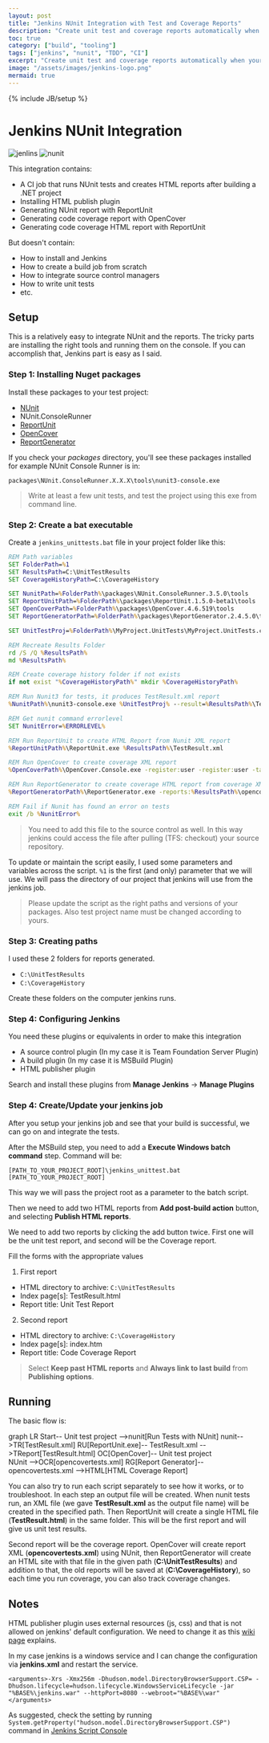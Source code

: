 ```yaml
---
layout: post
title: "Jenkins NUnit Integration with Test and Coverage Reports"
description: "Create unit test and coverage reports automatically when your build runs on Jenkins with NUnit and other various tools."
toc: true
category: ["build", "tooling"]
tags: ["jenkins", "nunit", "TDD", "CI"]
excerpt: "Create unit test and coverage reports automatically when your build runs on Jenkins with NUnit and other various tools."
image: "/assets/images/jenkins-logo.png"
mermaid: true
---
```


{% include JB/setup %}

# Jenkins NUnit Integration

![jenlins](/assets/images/jenkins-logo.png)
![nunit](/assets/images/nunit-logo.png)

This integration contains:

* A CI job that runs NUnit tests and creates HTML reports after building a .NET project
* Installing HTML publish plugin
* Generating NUnit report with ReportUnit
* Generating code coverage report with OpenCover
* Generating code coverage HTML report with ReportUnit

But doesn't contain:

* How to install and Jenkins
* How to create a build job from scratch
* How to integrate source control managers
* How to write unit tests
* etc.

## Setup

This is a relatively easy to integrate NUnit and the reports. The tricky parts are installing the right tools and running them on the console. If you can accomplish that, Jenkins part is easy as I said.

### Step 1: Installing Nuget packages

Install these packages to your test project:

* [NUnit](https://www.nunit.org/)
* NUnit.ConsoleRunner
* [ReportUnit](https://github.com/reportunit/reportunit)
* [OpenCover](https://github.com/OpenCover/opencover)
* [ReportGenerator](https://github.com/danielpalme/ReportGenerator)

If you check your *packages* directory, you'll see these packages installed for example NUnit Console Runner is in:

`packages\NUnit.ConsoleRunner.X.X.X\tools\nunit3-console.exe`

> Write at least a few unit tests, and test the project using this exe from command line.

### Step 2: Create a bat executable

Create a `jenkins_unittests.bat` file in your project folder like this:

~~~bat
REM Path variables
SET FolderPath=%1
SET ResultsPath=C:\UnitTestResults
SET CoverageHistoryPath=C:\CoverageHistory

SET NunitPath=%FolderPath%\packages\NUnit.ConsoleRunner.3.5.0\tools
SET ReportUnitPath=%FolderPath%\packages\ReportUnit.1.5.0-beta1\tools
SET OpenCoverPath=%FolderPath%\packages\OpenCover.4.6.519\tools
SET ReportGeneratorPath=%FolderPath%\packages\ReportGenerator.2.4.5.0\tools

SET UnitTestProj=%FolderPath%\MyProject.UnitTests\MyProject.UnitTests.csproj

REM Recreate Results Folder
rd /S /Q %ResultsPath%
md %ResultsPath%

REM Create coverage history folder if not exists
if not exist "%CoverageHistoryPath%" mkdir %CoverageHistoryPath%

REM Run Nunit3 for tests, it produces TestResult.xml report
%NunitPath%\nunit3-console.exe %UnitTestProj% --result=%ResultsPath%\TestResult.xml

REM Get nunit command errorlevel
SET NunitError=%ERRORLEVEL%

REM Run ReportUnit to create HTML Report from Nunit XML report
%ReportUnitPath%\ReportUnit.exe %ResultsPath%\TestResult.xml

REM Run OpenCover to create coverage XML report
%OpenCoverPath%\OpenCover.Console.exe -register:user -register:user -target:%NunitPath%\nunit3-console.exe -targetargs:%UnitTestProj% -output:%ResultsPath%\opencovertests.xml

REM Run ReportGenerator to create coverage HTML report from coverage XML
%ReportGeneratorPath%\ReportGenerator.exe -reports:%ResultsPath%\opencovertests.xml -targetDir:%ResultsPath% -historydir:%CoverageHistoryPath%

REM Fail if Nunit has found an error on tests
exit /b %NunitError%
~~~

> You need to add this file to the source control as well. In this way jenkins could access the file after pulling (TFS: checkout) your source repository.

To update or maintain the script easily, I used some parameters and variables across the script. `%1` is the first (and only) parameter that we will use. We will pass the directory of our project that jenkins will use from the jenkins job.

> Please update the script as the right paths and versions of your packages. Also test project name must be changed according to yours.

### Step 3: Creating paths

I used these 2 folders for reports generated.

* `C:\UnitTestResults`
* `C:\CoverageHistory`

Create these folders on the computer jenkins runs.

### Step 4: Configuring Jenkins

You need these plugins or equivalents in order to make this integration

* A source control plugin (In my case it is Team Foundation Server Plugin)
* A build plugin (In my case it is MSBuild Plugin)
* HTML publisher plugin

Search and install these plugins from **Manage Jenkins** -> **Manage Plugins**

### Step 4: Create/Update your jenkins job

After you setup your jenkins job and see that your build is successful, we can go on and integrate the tests.

After the MSBuild step, you need to add a **Execute Windows batch command** step. Command will be:

```
[PATH_TO_YOUR_PROJECT_ROOT]\jenkins_unittest.bat [PATH_TO_YOUR_PROJECT_ROOT]
```

This way we will pass the project root as a parameter to the batch script.

Then we need to add two HTML reports from **Add post-build action** button, and selecting **Publish HTML reports**.

We need to add two reports by clicking the add button twice. First one will be the unit test report, and second will be the Coverage report.

Fill the forms with the appropriate values

1. First report
  * HTML directory to archive: `C:\UnitTestResults`
  * Index page[s]: TestResult.html
  * Report title: Unit Test Report
2. Second report
  * HTML directory to archive: `C:\CoverageHistory`
  * Index page[s]: index.htm
  * Report title: Code Coverage Report

> Select **Keep past HTML reports** and **Always link to last build** from **Publishing options**.

## Running

The basic flow is:

<div class="mermaid">
graph LR
    Start-- Unit test project -->nunit[Run Tests with NUnit]
    nunit-->TR[TestResult.xml]
    RU[ReportUnit.exe]-- TestResult.xml -->TReport[TestResult.html]
    OC[OpenCover]-- Unit test project<br />NUnit -->OCR[opencovertests.xml]
    RG[Report Generator]-- opencovertests.xml -->HTML[HTML Coverage Report]
</div>

You can also try to run each script separately to see how it works, or to troubleshoot. In each step an output file will be created. When nunit tests run, an XML file (we gave **TestResult.xml** as the output file name) will be created in the specified path. Then ReportUnit will create a single HTML file (**TestResult.html**) in the same folder. This will be the first report and will give us unit test results.

Second report will be the coverage report. OpenCover will create report XML (**opencovertests.xml**) using NUnit, then ReportGenerator will create an HTML site with that file in the given path (**C:\UnitTestResults**) and addition to that, the old reports will be saved at (**C:\CoverageHistory**), so each time you run coverage, you can also track coverage changes.

## Notes

HTML publisher plugin uses external resources (js, css) and that is not allowed on jenkins' default configuration. We need to change it as this [wiki page](https://wiki.jenkins-ci.org/display/JENKINS/Configuring+Content+Security+Policy) explains.

In my case jenkins is a windows service and I can change the configuration via **jenkins.xml** and restart the service.

```
<arguments>-Xrs -Xmx256m -Dhudson.model.DirectoryBrowserSupport.CSP= -Dhudson.lifecycle=hudson.lifecycle.WindowsServiceLifecycle -jar "%BASE%\jenkins.war" --httpPort=8080 --webroot="%BASE%\war"</arguments>
```

As suggested, check the setting by running `System.getProperty("hudson.model.DirectoryBrowserSupport.CSP")` command in [Jenkins Script Console](https://wiki.jenkins-ci.org/display/JENKINS/Jenkins+Script+Console)
